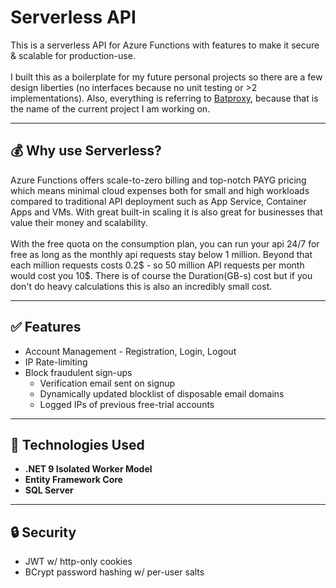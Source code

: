 # Serverless API

This is a serverless API for Azure Functions with features to make it secure & scalable for production-use.
<br><br>
I built this as a boilerplate for my future personal projects so there are a few design liberties (no interfaces because no unit testing or >2 implementations). Also, everything is referring to <a href="https://batproxy.com">Batproxy</a>, because that is the name of the current project I am working on.

---

## 💰 Why use Serverless?
Azure Functions offers scale-to-zero billing and top-notch PAYG pricing which means minimal cloud expenses both for small and high workloads compared to traditional API deployment such as App Service, Container Apps and VMs. With great built-in scaling it is also great for businesses that value their money and scalability.
<br><br>
With the free quota on the consumption plan, you can run your api 24/7 for free as long as the monthly api requests stay below 1 million.
Beyond that each million requests costs 0.2$ - so 50 million API requests per month would cost you 10$. There is of course the Duration(GB-s) cost but if you don't do heavy calculations this is also an incredibly small cost.

---

## ✅ Features

- Account Management - Registration, Login, Logout
- IP Rate-limiting
- Block fraudulent sign-ups
  * Verification email sent on signup
  * Dynamically updated blocklist of disposable email domains
  * Logged IPs of previous free-trial accounts

---

## 🧰 Technologies Used

- **.NET 9 Isolated Worker Model**
- **Entity Framework Core**
- **SQL Server**

---

## 🔒 Security

- JWT w/ http-only cookies
- BCrypt password hashing w/ per-user salts
